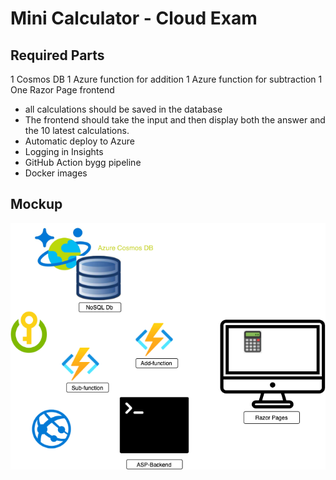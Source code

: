 # Mini Calculator - Cloud Exam
## Required Parts
1 Cosmos DB
1 Azure function for addition
1 Azure function for subtraction
1 One Razor Page frontend

- all calculations should be saved in the database
- The frontend should take the input and then display both the answer and the 10 latest calculations.
- Automatic deploy to Azure
- Logging in Insights
- GitHub Action bygg pipeline
- Docker images
  
## Mockup

![mock](./mockup.png)